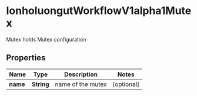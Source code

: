 

# IonholuongutWorkflowV1alpha1Mutex

Mutex holds Mutex configuration

## Properties

Name | Type | Description | Notes
------------ | ------------- | ------------- | -------------
**name** | **String** | name of the mutex |  [optional]



